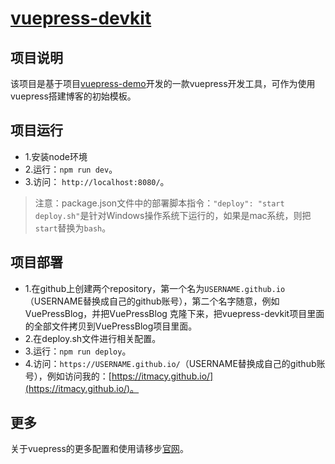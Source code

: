 # [vuepress-devkit](https://github.com/itmacy/vuepress-devkit)

## 项目说明
该项目是基于项目[vuepress-demo](https://github.com/itmacy/vuepress-demo)开发的一款vuepress开发工具，可作为使用vuepress搭建博客的初始模板。

## 项目运行
- 1.安装node环境
- 2.运行：`npm run dev`。
- 3.访问： `http://localhost:8080/`。

> 注意：package.json文件中的部署脚本指令：`"deploy": "start deploy.sh"`是针对Windows操作系统下运行的，如果是mac系统，则把`start`替换为`bash`。

## 项目部署
- 1.在github上创建两个repository，第一个名为`USERNAME.github.io`（USERNAME替换成自己的github账号），第二个名字随意，例如VuePressBlog，并把VuePressBlog
克隆下来，把vuepress-devkit项目里面的全部文件拷贝到VuePressBlog项目里面。
- 2.在deploy.sh文件进行相关配置。
- 3.运行：`npm run deploy`。
- 4.访问：`https://USERNAME.github.io/`（USERNAME替换成自己的github账号），例如访问我的：[https://itmacy.github.io/](https://itmacy.github.io/)。

## 更多
关于vuepress的更多配置和使用请移步[官网](https://www.vuepress.cn/guide/)。


  